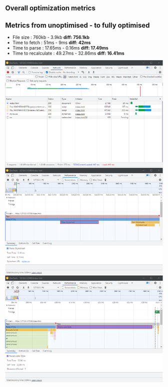 ## Overall optimization metrics

## Metrics from unoptimised - to fully optimised

- File size : 760kb - 3.9kb **diff: 756.1kb**
- Time to fetch : 51ms - 9ms **diff: 42ms**
- Time to parse : 17.65ms - 0.16ms **diff: 17.49ms**
- Time to recalculate : 49.27ms - 32.86ms **diff: 16.41ms**

![splitting the code and only using the css required for this page fetch time in network tab](./document-assets/after-minify-network.png)
![splitting the code and only using the css required for this page parse time in performance tab](./document-assets/after-minify-parse-time.png)
![splitting the code and only using the css required for this page recalculate time in performance tab](./document-assets/after-minify-recalculate-time.png)
